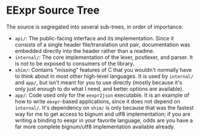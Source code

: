 # EExpr Source Tree

The source is segregated into several sub-trees, in order of importance:

  * `api/`: The public-facing interface and its implementation.
    Since it consists of a single header file/translation unit pair, documentation was embedded directly into the header rather than a readme.
  * `internal/`: The core implementation of the lexer, postlexer, and parser.
    It is not to be exposed to consumers of the library.
  * `shim/`: Contains "missing" features of C that you wouldn't normally have to think about in most other high-level languages.
    It is used by `internal/` and `app/`, but isn't meant for you to use directly
      (mostly because it's only just enough to do what I need, and better options are available).
  * `app/`: Code used only for the `eexpr2json` executable.
    It is an example of how to write `eexpr`-based applications, since it does not depend on `internal/`.
    It's dependency on `shim/` is only because that was the fastest way for me to get access to bignum and utf8 implementation;
      if you are writing a binding to eexpr in your favorite language, odds are you have a far more complete bignum/utf8 implementation available already.
